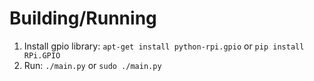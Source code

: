 # Building/Running
1. Install gpio library: `apt-get install python-rpi.gpio`   or `pip install RPi.GPIO`
2. Run: `./main.py` or `sudo ./main.py`
